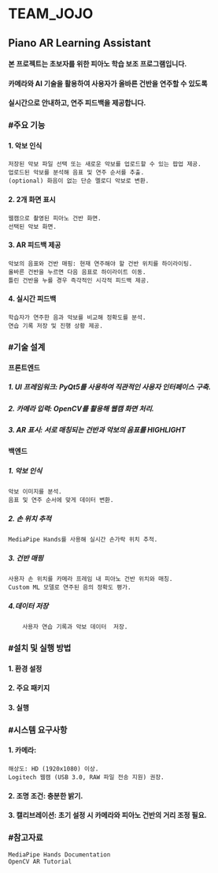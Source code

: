 # TEAM_JOJO

## Piano AR Learning Assistant

#### 본 프로젝트는 초보자를 위한 피아노 학습 보조 프로그램입니다. 
#### 카메라와 AI 기술을 활용하여 사용자가 올바른 건반을 연주할 수 있도록 
#### 실시간으로 안내하고, 연주 피드백을 제공합니다.





### #주요 기능

#### 1. 악보 인식
    저장된 악보 파일 선택 또는 새로운 악보를 업로드할 수 있는 팝업 제공.
    업로드된 악보를 분석해 음표 및 연주 순서를 추출.
    (optional) 화음이 없는 단순 멜로디 악보로 변환.

#### 2. 2개 화면 표시
    웹캠으로 촬영된 피아노 건반 화면.
    선택된 악보 화면.

#### 3. AR 피드백 제공
    악보의 음표와 건반 매핑: 현재 연주해야 할 건반 위치를 하이라이팅.
    올바른 건반을 누르면 다음 음표로 하이라이트 이동.
    틀린 건반을 누를 경우 즉각적인 시각적 피드백 제공.

#### 4. 실시간 피드백
    학습자가 연주한 음과 악보를 비교해 정확도를 분석.
    연습 기록 저장 및 진행 상황 제공.





### #기술 설계
#### 프론트엔드

##### 1. UI 프레임워크: PyQt5를 사용하여 직관적인 사용자 인터페이스 구축.
##### 2. 카메라 입력: OpenCV를 활용해 웹캠 화면 처리.
##### 3. AR 표시: 서로 매칭되는 건반과 악보의 음표를 HIGHLIGHT

#### 백엔드

##### 1.  악보 인식
    악보 이미지를 분석.
    음표 및 연주 순서에 맞게 데이터 변환.
##### 2.  손 위치 추적
    MediaPipe Hands를 사용해 실시간 손가락 위치 추적.
##### 3. 건반 매핑
    사용자 손 위치를 카메라 프레임 내 피아노 건반 위치와 매칭.
    Custom ML 모델로 연주된 음의 정확도 평가.
##### 4.데이터 저장
        사용자 연습 기록과 악보 데이터  저장.





### #설치 및 실행 방법
#### 1. 환경 설정

#### 2. 주요 패키지

#### 3. 실행





### #시스템 요구사항

#### 1. 카메라:
    해상도: HD (1920x1080) 이상.
    Logitech 웹캠 (USB 3.0, RAW 파일 전송 지원) 권장.
#### 2.  조명 조건: 충분한 밝기.
#### 3. 캘리브레이션: 초기 설정 시 카메라와 피아노 건반의 거리 조정 필요.





### #참고자료

    MediaPipe Hands Documentation
    OpenCV AR Tutorial
  
